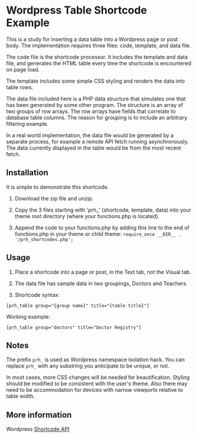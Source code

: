 # Wordpress Table Shortcode Example

This is a study for inserting a data table into a Wordpress page or post body. The implementation requires three files: code, template, and data file.

The code file is the shortcode processor. It includes the template and data file, and generates the HTML table every time the shortcode is encountered on page load.

The template includes some simple CSS styling and renders the data into table rows.

The data file included here is a PHP data structure that simulates one that has been generated by some other program. The structure is an array of two groups of row arrays. The row arrays have fields that correlate to database table columns. The reason for grouping is to include an arbitrary filtering example.

In a real world implementation, the data file would be generated by a separate process, for example a remote API fetch running asynchronously. The data currently displayed in the table would be from the most recent fetch.

## Installation

It is simple to demonstrate this shortcode.

1. Download the zip file and unzip.

1. Copy the 3 files starting with 'prh_' (shortcode, template, data) into your theme root directory (where your functions.php is located).

1. Append the code to your functions.php by adding this line to the end of functions.php in your theme or child theme:
`require_once __DIR__ . '/prh_shortcodes.php';`

## Usage

1. Place a shortcode into a page or post, in the Text tab, not the Visual tab.

1. The data file has sample data in two groupings, Doctors and Teachers.

1. Shortcode syntax:

`[prh_table group="{group name}" title="{table title}"]`

   Working example:

`[prh_table group="doctors" title="Doctor Registry"]`

## Notes

The prefix `prh_` is used as Wordpress namespace isolation hack. You can replace `prh_` with any substring you anticipate to be unique, or not.

In most cases, more CSS changes will be needed for beautification. Styling should be modified to be consistent with the user's theme. Also there may need to be accommodation for devices with narrow viewports relative to table width.

## More information

Wordpress [Shortcode API](https://codex.wordpress.org/Shortcode_API)

